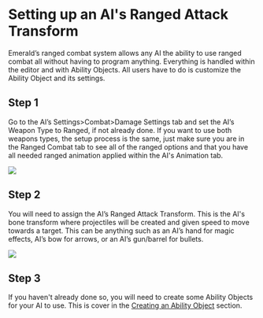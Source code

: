 # Setting up an AI's Ranged Attack Transform
Emerald’s ranged combat system allows any AI the ability to use ranged combat all without having to program anything. Everything is handled within the editor and with Ability Objects. All users have to do is customize the Ability Object and its settings.

## Step 1
Go to the AI’s Settings>Combat>Damage Settings tab and set the AI’s Weapon Type to Ranged, if not already done. If you want to use both weapons types, the setup process is the same, just make sure you are in the Ranged Combat tab to see all of the ranged options and that you have all needed ranged animation applied within the AI's Animation tab.

![](https://i.imgur.com/ianHLlm.png)

## Step 2
You will need to assign the AI’s Ranged Attack Transform. This is the AI's bone transform where projectiles will be created and given speed to move towards a target. This can be anything such as an AI’s hand for magic effects, AI’s bow for arrows, or an AI’s gun/barrel for bullets.

![](https://i.imgur.com/3d6aAwq.png)

## Step 3
If you haven't already done so, you will need to create some Ability Objects for your AI to use. This is cover in the [Creating an Ability Object](https://github.com/Black-Horizon-Studios/Emerald-AI/wiki/Creating-an-AI-Ability-Object) section.